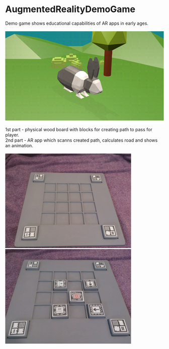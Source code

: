 # AugmentedRealityDemoGame
Demo game shows educational capabilities of AR apps in early ages. </br> </br>
<img src = "images/0.png" width = "800"> </br> </br>
1st part - physical wood board with blocks for creating path to pass for player. </br>
2nd part - AR app which scanns created path, calculates road and shows an animation.  </br> </br>
<img src = "images/1.JPG" width = "400">
<img src = "images/2.JPG" width = "400">
 </br>

